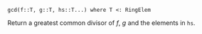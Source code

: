 ```
gcd(f::T, g::T, hs::T...) where T <: RingElem
```

Return a greatest common divisor of $f$, $g$ and the elements in `hs`.
